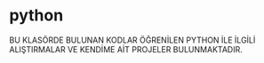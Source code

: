 # python
BU KLASÖRDE BULUNAN KODLAR ÖĞRENİLEN PYTHON İLE İLGİLİ ALIŞTIRMALAR VE KENDİME AİT PROJELER BULUNMAKTADIR.
